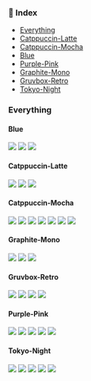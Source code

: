 ### 📖 Index
- [Everything](/src/index/Everything.md)
- [Catppuccin-Latte](/src/index/Catppuccin-Latte.md)
- [Catppuccin-Mocha](/src/index/Catppuccin-Mocha.md)
- [Blue](/src/index/Blue.md)
- [Purple-Pink](/src/index/Purple-Pink.md)
- [Graphite-Mono](/src/index/Graphite-Mono.md)
- [Gruvbox-Retro](/src/index/Gruvbox-Retro.md)
- [Tokyo-Night](/src/index/Tokyo-Night.md)

### Everything

#### Blue

<img src="https://github.com/iambluie/masterpiecewallpapers/blob/main/src/wallpapers/Blue/Bluenight.gif?raw=true">
<img src="https://github.com/iambluie/masterpiecewallpapers/blob/main/src/wallpapers/Blue/Coast.jpg?raw=true">
<img src="https://github.com/iambluie/masterpiecewallpapers/blob/main/src/wallpapers/Blue/Paintedblue.png?raw=true">

#### Catppuccin-Latte

<img src="https://github.com/iambluie/masterpiecewallpapers/blob/main/src/wallpapers/Catppuccin-Latte/chainsaw_angel_lake.jpg?raw=true">
<img src="https://github.com/iambluie/masterpiecewallpapers/blob/main/src/wallpapers/Catppuccin-Latte/jormungandr.jpg?raw=true">
<img src="https://github.com/iambluie/masterpiecewallpapers/blob/main/src/wallpapers/Catppuccin-Latte/rocket_launch.png?raw=true">

#### Catppuccin-Mocha

<img src="https://github.com/iambluie/masterpiecewallpapers/blob/main/src/wallpapers/Catppuccin-Mocha/apex_octane.jpg?raw=true">
<img src="https://github.com/iambluie/masterpiecewallpapers/blob/main/src/wallpapers/Catppuccin-Mocha/blackwhite.png?raw=true">
<img src="https://github.com/iambluie/masterpiecewallpapers/blob/main/src/wallpapers/Catppuccin-Mocha/boat_abondoned.jpg?raw=true">
<img src="https://github.com/iambluie/masterpiecewallpapers/blob/main/src/wallpapers/Catppuccin-Mocha/cat_leaves.png?raw=true">
<img src="https://github.com/iambluie/masterpiecewallpapers/blob/main/src/wallpapers/Catppuccin-Mocha/escape_velocity.jpg?raw=true">
<img src="https://github.com/iambluie/masterpiecewallpapers/blob/main/src/wallpapers/Catppuccin-Mocha/evening-sky.png?raw=true">
<img src="https://github.com/iambluie/masterpiecewallpapers/blob/main/src/wallpapers/Catppuccin-Mocha/pink.png?raw=true">

#### Graphite-Mono

<img src="https://github.com/iambluie/masterpiecewallpapers/blob/main/src/wallpapers/Graphite-Mono/chainsawman_sketch.png?raw=true">
<img src="https://github.com/iambluie/masterpiecewallpapers/blob/main/src/wallpapers/Graphite-Mono/mountain_snow.jpg?raw=true">
<img src="https://github.com/iambluie/masterpiecewallpapers/blob/main/src/wallpapers/Graphite-Mono/spring_bloom.jpg?raw=true">

#### Gruvbox-Retro

<img src="https://github.com/iambluie/masterpiecewallpapers/blob/main/src/wallpapers/Gruvbox-Retro/minimal_squares.png?raw=true">
<img src="https://github.com/iambluie/masterpiecewallpapers/blob/main/src/wallpapers/Gruvbox-Retro/patterns.jpg?raw=true">
<img src="https://github.com/iambluie/masterpiecewallpapers/blob/main/src/wallpapers/Gruvbox-Retro/street.png?raw=true">
<img src="https://github.com/iambluie/masterpiecewallpapers/blob/main/src/wallpapers/Gruvbox-Retro/wall.jpg?raw=true">

#### Purple-Pink

<img src="https://github.com/iambluie/masterpiecewallpapers/blob/main/src/wallpapers/Purple-Pink/city.jpg?raw=true">
<img src="https://github.com/iambluie/masterpiecewallpapers/blob/main/src/wallpapers/Purple-Pink/roof.jpg?raw=true">
<img src="https://github.com/iambluie/masterpiecewallpapers/blob/main/src/wallpapers/Purple-Pink/sky1.png?raw=true">
<img src="https://github.com/iambluie/masterpiecewallpapers/blob/main/src/wallpapers/Purple-Pink/sky2.jpg?raw=true">
<img src="https://github.com/iambluie/masterpiecewallpapers/blob/main/src/wallpapers/Purple-Pink/sky3.png?raw=true">

#### Tokyo-Night

<img src="https://github.com/iambluie/masterpiecewallpapers/blob/main/src/wallpapers/Tokyo-Night/cat_lofi_cafe.jpg?raw=true">
<img src="https://github.com/iambluie/masterpiecewallpapers/blob/main/src/wallpapers/Tokyo-Night/cyber.jpg?raw=true">
<img src="https://github.com/iambluie/masterpiecewallpapers/blob/main/src/wallpapers/Tokyo-Night/edger_lucy_neon.jpg?raw=true">
<img src="https://github.com/iambluie/masterpiecewallpapers/blob/main/src/wallpapers/Tokyo-Night/lowpoly_street.png?raw=true">
<img src="https://github.com/iambluie/masterpiecewallpapers/blob/main/src/wallpapers/Tokyo-Night/tokyo_pink.png?raw=true">